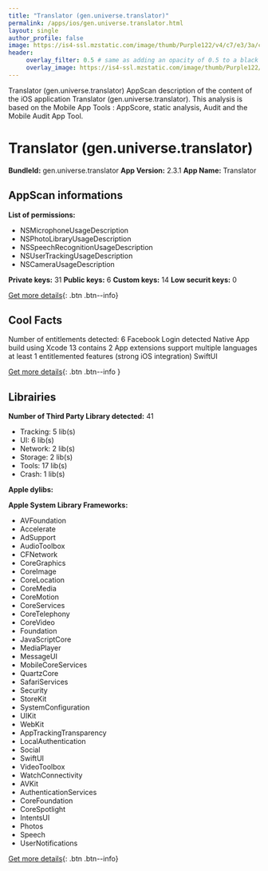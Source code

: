 ```yaml
---
title: "Translator (gen.universe.translator)"
permalink: /apps/ios/gen.universe.translator.html
layout: single
author_profile: false
image: https://is4-ssl.mzstatic.com/image/thumb/Purple122/v4/c7/e3/3a/c7e33ae4-03cc-95fe-3d59-703d9e75a782/AppIcon-0-1x_U007emarketing-0-5-0-85-220.png/512x512bb.jpg
header: 
     overlay_filter: 0.5 # same as adding an opacity of 0.5 to a black background
     overlay_image: https://is4-ssl.mzstatic.com/image/thumb/Purple122/v4/c7/e3/3a/c7e33ae4-03cc-95fe-3d59-703d9e75a782/AppIcon-0-1x_U007emarketing-0-5-0-85-220.png/512x512bb.jpg
---
```

Translator (gen.universe.translator) AppScan description of the content of the iOS application Translator (gen.universe.translator). This analysis is based on the Mobile App Tools : AppScore, static analysis, Audit and the Mobile Audit App Tool.

# Translator (gen.universe.translator)

**BundleId:** gen.universe.translator
**App Version:** 2.3.1
**App Name:** Translator


## AppScan informations 

**List of permissions:** 
- NSMicrophoneUsageDescription
- NSPhotoLibraryUsageDescription
- NSSpeechRecognitionUsageDescription
- NSUserTrackingUsageDescription
- NSCameraUsageDescription
  
  
**Private keys:** 31
**Public keys:** 6
**Custom keys:** 14
**Low securit keys:** 0
  
[Get more details](/pricing.html){: .btn .btn--info}

## Cool Facts

Number of entitlements detected: 6
Facebook Login detected
Native App
build using Xcode 13
contains 2 App extensions
support multiple languages
at least 1 entitlemented features (strong iOS integration)
SwiftUI
  
[Get more details](/pricing.html){: .btn .btn--info }

## Librairies 
**Number of Third Party Library detected:** 41
- Tracking: 5 lib(s)
- UI: 6 lib(s)
- Network: 2 lib(s)
- Storage: 2 lib(s)
- Tools: 17 lib(s)
- Crash: 1 lib(s)


**Apple dylibs:**


**Apple System Library Frameworks:**
- AVFoundation
- Accelerate
- AdSupport
- AudioToolbox
- CFNetwork
- CoreGraphics
- CoreImage
- CoreLocation
- CoreMedia
- CoreMotion
- CoreServices
- CoreTelephony
- CoreVideo
- Foundation
- JavaScriptCore
- MediaPlayer
- MessageUI
- MobileCoreServices
- QuartzCore
- SafariServices
- Security
- StoreKit
- SystemConfiguration
- UIKit
- WebKit
- AppTrackingTransparency
- LocalAuthentication
- Social
- SwiftUI
- VideoToolbox
- WatchConnectivity
- AVKit
- AuthenticationServices
- CoreFoundation
- CoreSpotlight
- IntentsUI
- Photos
- Speech
- UserNotifications


  
[Get more details](/pricing.html){: .btn .btn--info}

